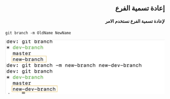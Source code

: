 ## <div dir = rtl > إعادة تسمية الفرع   </dir > 

#### <div dir = rtl >  لإعادة تسمية الفرع نستخدم الامر  </dir > 


<div dir="ltr" align="left">

`git branch -m OldName NewName` 
</div>

![alt text](rename.jpg)